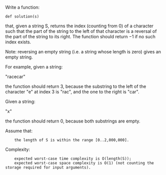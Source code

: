 Write a function:

    def solution(s)

that, given a string S, returns the index (counting from 0) of a character such that the part of the string to the left of that character is a reversal of the part of the string to its right. The function should return −1 if no such index exists.

Note: reversing an empty string (i.e. a string whose length is zero) gives an empty string.

For example, given a string:

"racecar"

the function should return 3, because the substring to the left of the character "e" at index 3 is "rac", and the one to the right is "car".

Given a string:

"x"

the function should return 0, because both substrings are empty.

Assume that:

        the length of S is within the range [0..2,000,000].

Complexity:

        expected worst-case time complexity is O(length(S));
        expected worst-case space complexity is O(1) (not counting the storage required for input arguments).
